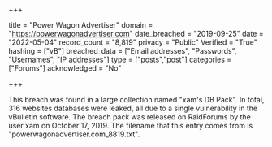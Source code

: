 +++

title = "Power Wagon Advertiser"
domain = "https://powerwagonadvertiser.com"
date_breached = "2019-09-25"
date = "2022-05-04"
record_count = "8,819"
privacy = "Public"
Verified = "True"
hashing = ["vB"]
breached_data = ["Email addresses", "Passwords", "Usernames", "IP addresses"]
type = ["posts","post"]
categories = ["Forums"]
acknowledged = "No"


+++


This breach was found in a large collection named "xam's DB Pack". In total, 316 websites databases were leaked, all due to a single vulnerability in the vBulletin software. The breach pack was released on RaidForums by the user xam on October 17, 2019. The filename that this entry comes from is "powerwagonadvertiser.com_8819.txt".

